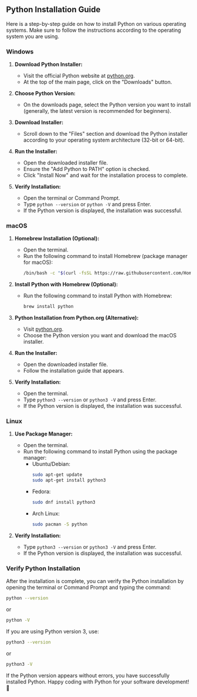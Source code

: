 ## Python Installation Guide

Here is a step-by-step guide on how to install Python on various operating systems. Make sure to follow the instructions according to the operating system you are using.

### Windows

1. **Download Python Installer:**
   - Visit the official Python website at [python.org](https://www.python.org/).
   - At the top of the main page, click on the "Downloads" button.

2. **Choose Python Version:**
   - On the downloads page, select the Python version you want to install (generally, the latest version is recommended for beginners).

3. **Download Installer:**
   - Scroll down to the "Files" section and download the Python installer according to your operating system architecture (32-bit or 64-bit).

4. **Run the Installer:**
   - Open the downloaded installer file.
   - Ensure the "Add Python to PATH" option is checked.
   - Click "Install Now" and wait for the installation process to complete.

5. **Verify Installation:**
   - Open the terminal or Command Prompt.
   - Type `python --version` or `python -V` and press Enter.
   - If the Python version is displayed, the installation was successful.

### macOS

1. **Homebrew Installation (Optional):**
   - Open the terminal.
   - Run the following command to install Homebrew (package manager for macOS):
     ```bash
     /bin/bash -c "$(curl -fsSL https://raw.githubusercontent.com/Homebrew/install/HEAD/install.sh)"
     ```

2. **Install Python with Homebrew (Optional):**
   - Run the following command to install Python with Homebrew:
     ```bash
     brew install python
     ```

3. **Python Installation from Python.org (Alternative):**
   - Visit [python.org](https://www.python.org/).
   - Choose the Python version you want and download the macOS installer.

4. **Run the Installer:**
   - Open the downloaded installer file.
   - Follow the installation guide that appears.

5. **Verify Installation:**
   - Open the terminal.
   - Type `python3 --version` or `python3 -V` and press Enter.
   - If the Python version is displayed, the installation was successful.

### Linux

1. **Use Package Manager:**
   - Open the terminal.
   - Run the following command to install Python using the package manager:
     - Ubuntu/Debian:
       ```bash
       sudo apt-get update
       sudo apt-get install python3
       ```
     - Fedora:
       ```bash
       sudo dnf install python3
       ```
     - Arch Linux:
       ```bash
       sudo pacman -S python
       ```

2. **Verify Installation:**
   - Type `python3 --version` or `python3 -V` and press Enter.
   - If the Python version is displayed, the installation was successful.

### Verify Python Installation

After the installation is complete, you can verify the Python installation by opening the terminal or Command Prompt and typing the command:

```bash
python --version
```

or

```bash
python -V
```

If you are using Python version 3, use:

```bash
python3 --version
```

or

```bash
python3 -V
```

If the Python version appears without errors, you have successfully installed Python. Happy coding with Python for your software development! 🚀